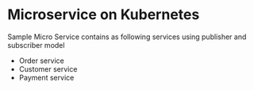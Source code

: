 # Microservice on Kubernetes 
Sample Micro Service contains as following services using publisher and subscriber model
<ul> 
  <li>Order service</li>
  <li>Customer service</li>
  <li>Payment service</li>
</ul>

